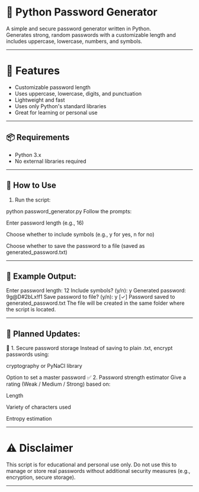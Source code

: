 # 🔐 Python Password Generator

A simple and secure password generator written in Python.  
Generates strong, random passwords with a customizable length and includes uppercase, lowercase, numbers, and symbols.

---

# 🚀 Features

- Customizable password length
- Uses uppercase, lowercase, digits, and punctuation
- Lightweight and fast
- Uses only Python's standard libraries
- Great for learning or personal use

---

## 📦 Requirements

- Python 3.x  
- No external libraries required

---

## 🧪 How to Use

1. Run the script:

python password_generator.py
Follow the prompts:

Enter password length (e.g., 16)

Choose whether to include symbols (e.g., y for yes, n for no)

Choose whether to save the password to a file (saved as generated_password.txt)

---
## 🧾 Example Output:

Enter password length: 12
Include symbols? (y/n): y
Generated password: 9g@D#2bLx!f1
Save password to file? (y/n): y
[✓] Password saved to generated_password.txt
The file will be created in the same folder where the script is located.

---
## 📌 Planned Updates:

🔐 1. Secure password storage
Instead of saving to plain .txt, encrypt passwords using:

cryptography or PyNaCl library

Option to set a master password
✅ 2. Password strength estimator
Give a rating (Weak / Medium / Strong) based on:

Length

Variety of characters used

Entropy estimation

---
# ⚠️ Disclaimer
This script is for educational and personal use only.
Do not use this to manage or store real passwords without additional security measures (e.g., encryption, secure storage).

---
